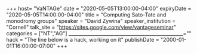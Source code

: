 +++
  host= "VaNTAGe"
  date = "2020-05-05T13:00:00-04:00"
  expiryDate = "2020-05-05T14:00:00-04:00"
  title = "Computing Sato-Tate and monodromy groups"
  speaker = "David Zywina"
  speaker_institution = "Cornell"
  talk_site = "https://sites.google.com/view/vantageseminar"
  categories = ["NT","AG"]
  ________________________________________________=""
  hack = "The line below is a hack, working on it"
  publishDate = "2000-01-01T16:00:00-07:00"
+++